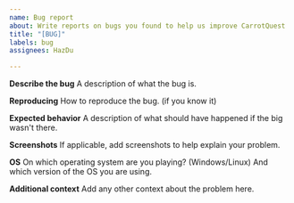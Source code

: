 ```yaml
---
name: Bug report
about: Write reports on bugs you found to help us improve CarrotQuest
title: "[BUG]"
labels: bug
assignees: HazDu

---
```


**Describe the bug**
A description of what the bug is.

**Reproducing**
How to reproduce the bug. (if you know it)

**Expected behavior**
A description of what should have happened if the big wasn't there.

**Screenshots**
If applicable, add screenshots to help explain your problem.

**OS**
On which operating system are you playing? (Windows/Linux) And which version of the OS you are using.

**Additional context**
Add any other context about the problem here.
